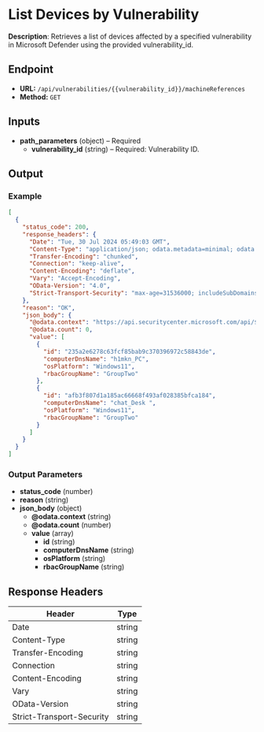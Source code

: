 # List Devices by Vulnerability

**Description**: Retrieves a list of devices affected by a specified vulnerability in Microsoft Defender using the provided vulnerability_id.

## Endpoint

- **URL:** `/api/vulnerabilities/{{vulnerability_id}}/machineReferences`
- **Method:** `GET`
## Inputs

- **path_parameters** (object) – Required
  - **vulnerability_id** (string) – Required: Vulnerability ID.
## Output

### Example

```json
[
  {
    "status_code": 200,
    "response_headers": {
      "Date": "Tue, 30 Jul 2024 05:49:03 GMT",
      "Content-Type": "application/json; odata.metadata=minimal; odata.streaming=true; charset=utf-8",
      "Transfer-Encoding": "chunked",
      "Connection": "keep-alive",
      "Content-Encoding": "deflate",
      "Vary": "Accept-Encoding",
      "OData-Version": "4.0",
      "Strict-Transport-Security": "max-age=31536000; includeSubDomains"
    },
    "reason": "OK",
    "json_body": {
      "@odata.context": "https://api.securitycenter.microsoft.com/api/$metadata#Collection(microsoft.windowsDefenderATP.api.PublicAssetDto)",
      "@odata.count": 0,
      "value": [
        {
          "id": "235a2e6278c63fcf85bab9c370396972c58843de",
          "computerDnsName": "h1mkn_PC",
          "osPlatform": "Windows11",
          "rbacGroupName": "GroupTwo"
        },
        {
          "id": "afb3f807d1a185ac66668f493af028385bfca184",
          "computerDnsName": "chat_Desk ",
          "osPlatform": "Windows11",
          "rbacGroupName": "GroupTwo"
        }
      ]
    }
  }
]
```
### Output Parameters

- **status_code** (number)
- **reason** (string)
- **json_body** (object)
  - **@odata.context** (string)
  - **@odata.count** (number)
  - **value** (array)
    - **id** (string)
    - **computerDnsName** (string)
    - **osPlatform** (string)
    - **rbacGroupName** (string)
## Response Headers

| Header | Type |
|--------|------|
| Date | string |
| Content-Type | string |
| Transfer-Encoding | string |
| Connection | string |
| Content-Encoding | string |
| Vary | string |
| OData-Version | string |
| Strict-Transport-Security | string |